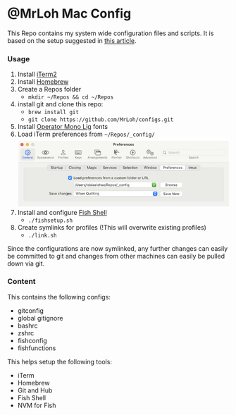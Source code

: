 # @MrLoh Mac Config

This Repo contains my system wide configuration files and scripts. It is based on the setup
suggested in [this article][1].

### Usage

1. Install [iTerm2](https://iterm2.com)
2. Install [Homebrew](https://brew.sh)
3. Create a Repos folder
	- `mkdir ~/Repos && cd ~/Repos`
4. install git and clone this repo: 
	- `brew install git`
	- `git clone https://github.com/MrLoh/configs.git`
5. Install [Operator Mono Lig](https://github.com/kiliman/operator-mono-lig) fonts
6. Load iTerm preferences from `~/Repos/_config/`
	![iTerm Preferences > General > Preferences](./ressources/iterm_load_prefs.png)
7. Install and configure [Fish Shell](https://fishshell.com)
	- `./fishsetup.sh`
8. Create symlinks for profiles (!This will overwrite existing profiles)
	- `./link.sh`

Since the configurations are now symlinked, any further changes can easily be committed to git and
changes from other machines can easily be pulled down via git.


### Content

This contains the following configs:
- gitconfig
- global gitignore
- bashrc
- zshrc
- fishconfig
- fishfunctions

This helps setup the following tools:
- iTerm
- Homebrew
- Git and Hub
- Fish Shell
- NVM for Fish

[1]: https://www.digitalocean.com/community/tutorials/how-to-use-git-to-manage-your-user-configuration-files-on-a-linux-vps#creating-a-configuration-directory-to-store-files